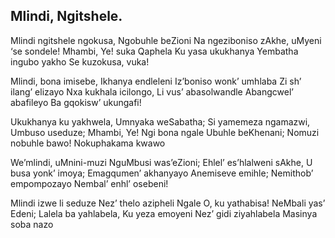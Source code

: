 ## Mlindi, Ngitshele.

Mlindi ngitshele ngokusa,
Ngobuhle beZioni
Na ngeziboniso zAkhe,
uMyeni ‘se sondele!
Mhambi, Ye! suka
Qaphela Ku yasa ukukhanya
Yembatha ingubo yakho
Se kuzokusa, vuka!

Mlindi, bona imisebe,
Ikhanya endleleni
Iz’boniso wonk’ umhlaba
Zi sh’ ilang’ elizayo
Nxa kukhala icilongo,
Li vus’ abasolwandle
Abangcwel’ abafileyo
Ba gqokisw’ ukungafi!

Ukukhanya ku yakhwela,
Umnyaka weSabatha;
Si yamemeza ngamazwi,
Umbuso useduze;
Mhambi, Ye! Ngi bona ngale
Ubuhle beKhenani;
Nomuzi nobuhle bawo!
Nokuphakama kwawo

We’mlindi, uMnini-muzi
NguMbusi was’eZioni;
Ehlel’ es’hlalweni sAkhe,
U busa yonk’ imoya;
Emagqumen’ akhanyayo
Anemiseve emihle;
Nemithob’ empompozayo
Nembal’ enhl’ osebeni!

Mlindi izwe li seduze
Nez’ thelo azipheli
Ngale O, ku yathabisa!
NeMbali yas’ Edeni;
Lalela ba yahlabela,
Ku yeza emoyeni
Nez’ gidi ziyahlabela
Masinya soba nazo

